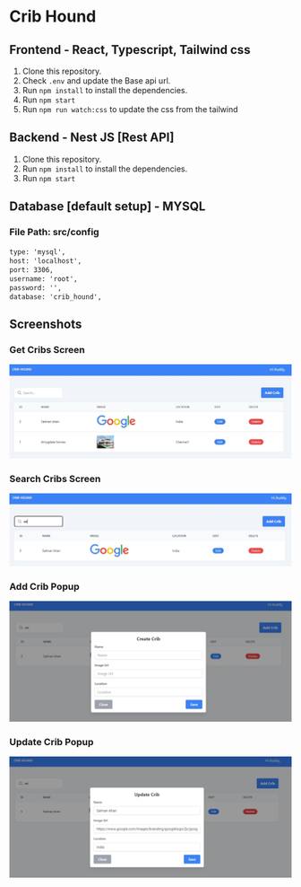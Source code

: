 # Crib Hound

## Frontend - React, Typescript, Tailwind css

1. Clone this repository.
2. Check `.env` and update the Base api url.
3. Run `npm install` to install the dependencies.
4. Run `npm start`
5. Run `npm run watch:css` to update the css from the tailwind

## Backend - Nest JS [Rest API]

1. Clone this repository.
2. Run `npm install` to install the dependencies.
3. Run `npm start`

## Database [default setup] - MYSQL

### File Path: src/config

```
type: 'mysql',
host: 'localhost',
port: 3306,
username: 'root',
password: '',
database: 'crib_hound',
```

## Screenshots

### Get Cribs Screen

![My Image](screenshot/get.JPG)

### Search Cribs Screen

![My Image](screenshot/search.JPG)

### Add Crib Popup

![My Image](screenshot/add.JPG)

### Update Crib Popup

![My Image](screenshot/update.JPG)
